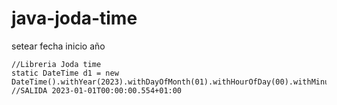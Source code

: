 # java-joda-time
setear fecha inicio año



	//Libreria Joda time
	static DateTime d1 = new DateTime().withYear(2023).withDayOfMonth(01).withHourOfDay(00).withMinuteOfHour(00).withSecondOfMinute(00);
	//SALIDA 2023-01-01T00:00:00.554+01:00
